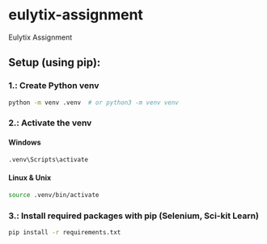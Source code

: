 # eulytix-assignment
 Eulytix Assignment

## Setup (using pip):

### 1.: Create Python venv

```bash
python -m venv .venv  # or python3 -m venv venv
```

### 2.: Activate the venv

#### Windows
```bash
.venv\Scripts\activate
```
#### Linux & Unix

```bash
source .venv/bin/activate
```

### 3.: Install required packages with pip (Selenium, Sci-kit Learn)
```bash
pip install -r requirements.txt
```
